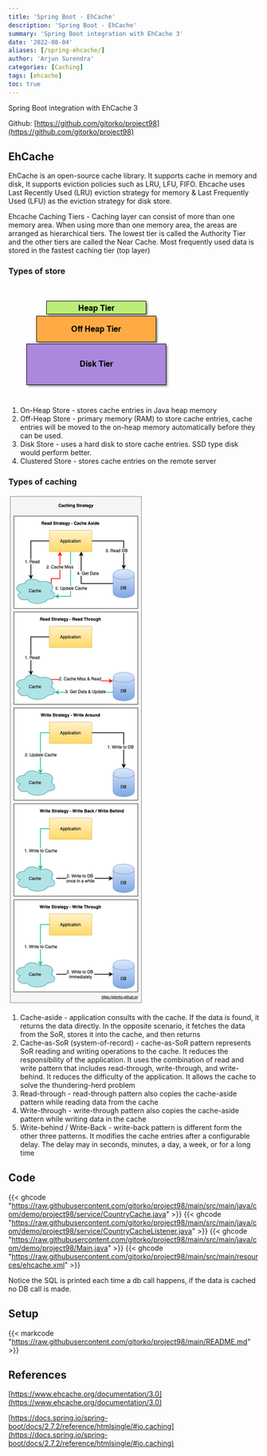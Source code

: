 ```yaml
---
title: 'Spring Boot - EhCache'
description: 'Spring Boot - EhCache'
summary: 'Spring Boot integration with EhCache 3'
date: '2022-08-04'
aliases: [/spring-ehcache/]
author: 'Arjun Surendra'
categories: [Caching]
tags: [ehcache]
toc: true
---
```


Spring Boot integration with EhCache 3

Github: [https://github.com/gitorko/project98](https://github.com/gitorko/project98)

## EhCache

EhCache is an open-source cache library. It supports cache in memory and disk, It supports eviction policies such as LRU, LFU, FIFO. Ehcache uses Last Recently Used (LRU) eviction strategy for memory & Last Frequently Used (LFU) as the eviction strategy for disk store.

Ehcache Caching Tiers - Caching layer can consist of more than one memory area. When using more than one memory area, the areas are arranged as hierarchical tiers. 
The lowest tier is called the Authority Tier and the other tiers are called the Near Cache. Most frequently used data is stored in the fastest caching tier (top layer)

### Types of store

![](img01.png)

1. On-Heap Store - stores cache entries in Java heap memory
2. Off-Heap Store -  primary memory (RAM) to store cache entries, cache entries will be moved to the on-heap memory automatically before they can be used.
3. Disk Store - uses a hard disk to store cache entries. SSD type disk would perform better.
4. Clustered Store - stores cache entries on the remote server

### Types of caching

![](cache-strategy.png)

1. Cache-aside - application consults with the cache. If the data is found, it returns the data directly. In the opposite scenario, it fetches the data from the SoR, stores it into the cache, and then returns
2. Cache-as-SoR (system-of-record) - cache-as-SoR pattern represents SoR reading and writing operations to the cache. It reduces the responsibility of the application. It uses the combination of read and write pattern that includes read-through, write-through, and write-behind. It reduces the difficulty of the application. It allows the cache to solve the thundering-herd problem
3. Read-through - read-through pattern also copies the cache-aside pattern while reading data from the cache
4. Write-through - write-through pattern also copies the cache-aside pattern while writing data in the cache
5. Write-behind / Write-Back - write-back pattern is different form the other three patterns. It modifies the cache entries after a configurable delay. The delay may in seconds, minutes, a day, a week, or for a long time

## Code

{{< ghcode "https://raw.githubusercontent.com/gitorko/project98/main/src/main/java/com/demo/project98/service/CountryCache.java" >}}
{{< ghcode "https://raw.githubusercontent.com/gitorko/project98/main/src/main/java/com/demo/project98/service/CountryCacheListener.java" >}}
{{< ghcode "https://raw.githubusercontent.com/gitorko/project98/main/src/main/java/com/demo/project98/Main.java" >}}
{{< ghcode "https://raw.githubusercontent.com/gitorko/project98/main/src/main/resources/ehcache.xml" >}}

Notice the SQL is printed each time a db call happens, if the data is cached no DB call is made.

## Setup

{{< markcode "https://raw.githubusercontent.com/gitorko/project98/main/README.md" >}}

## References

[https://www.ehcache.org/documentation/3.0](https://www.ehcache.org/documentation/3.0)

[https://docs.spring.io/spring-boot/docs/2.7.2/reference/htmlsingle/#io.caching](https://docs.spring.io/spring-boot/docs/2.7.2/reference/htmlsingle/#io.caching)
